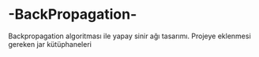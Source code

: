 # -BackPropagation-
Backpropagation algoritması ile yapay sinir ağı tasarımı.
Projeye eklenmesi gereken jar kütüphaneleri 

